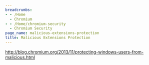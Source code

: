 ```yaml
---
breadcrumbs:
- - /Home
  - Chromium
- - /Home/chromium-security
  - Chromium Security
page_name: malicious-extensions-protection
title: Malicious Extensions Protection
---
```


http://blog.chromium.org/2013/11/protecting-windows-users-from-malicious.html
